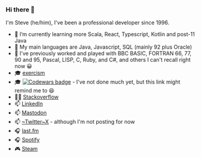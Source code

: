 ### Hi there 👋

I'm Steve (he/him), I've been a professional developer since 1996.

- 🌱 I’m currently learning more Scala, React, Typescript, Kotlin and post-11 Java
- 🌳 My main languages are Java, Javascript, SQL (mainly 92 plus Oracle)
- 🍂 I've previously worked and played with BBC BASIC, FORTRAN 66, 77, 90 and 95, Pascal, LISP, C, Ruby, and C#, and others I can't recall right now 😀
- 🎓 [exercism](https://exercism.org/profiles/stevebosman)
- 🎓 [![Codewars badge](https://www.codewars.com/users/stevebosman/badges/small?theme=light)](https://www.codewars.com/users/stevebosman) - I've not done much yet, but this link might remind me to 😆
- 👨‍💻 [Stackoverflow](https://stackoverflow.com/users/4389/steve-bosman)
- 📫 [LinkedIn](https://www.linkedin.com/in/stevebosman/)
- 📫 <a rel="me" href="https://mastodon.online/@stevebosman">Mastodon</a>
- 📫 [~Twitter~X](https://twitter.com/stevebosman) - although I'm not posting for now
- 🎧 [last.fm](http://www.last.fm/user/evetsx/)
- 🎧 [Spotify](https://open.spotify.com/user/118248666)
- 🎮 [Steam](https://steamcommunity.com/id/stevebosman/)

<!--
**stevebosman/stevebosman** is a ✨ _special_ ✨ repository because its `README.md` (this file) appears on your GitHub profile.

Here are some ideas to get you started:

- 🔭 I’m currently working on ...
- 🌱 I’m currently learning ...
- 👯 I’m looking to collaborate on ...
- 🤔 I’m looking for help with ...
- 💬 Ask me about ...
- 📫 How to reach me: ...
- 😄 Pronouns: ...
- ⚡ Fun fact: ...
-->
